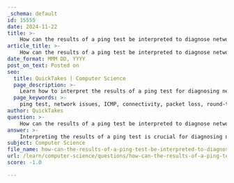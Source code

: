 ```yaml
---
_schema: default
id: 15555
date: 2024-11-22
title: >-
    How can the results of a ping test be interpreted to diagnose network issues?
article_title: >-
    How can the results of a ping test be interpreted to diagnose network issues?
date_format: MMM DD, YYYY
post_on_text: Posted on
seo:
  title: QuickTakes | Computer Science
  page_description: >-
    Learn how to interpret the results of a ping test for diagnosing network issues, including understanding packet loss, round-trip time, and TTL values.
  page_keywords: >-
    ping test, network issues, ICMP, connectivity, packet loss, round-trip time, TTL value, network congestion, latency, network performance, diagnostics, troubleshooting, echo request, secure environments, traceroute, connectivity tests
author: QuickTakes
question: >-
    How can the results of a ping test be interpreted to diagnose network issues?
answer: >-
    Interpreting the results of a ping test is crucial for diagnosing network issues. The ping command operates using the Internet Control Message Protocol (ICMP) to check connectivity between devices by sending echo request packets to a specified IP address or domain and waiting for a response. Here’s how to interpret the results effectively:\n\n1. **Basic Output Structure**: When you execute a ping command, the output typically includes the following information:\n   - The IP address of the target.\n   - The number of bytes sent in each packet.\n   - The round-trip time (RTT) for each packet, measured in milliseconds (ms).\n   - The Time-to-Live (TTL) value, which indicates the maximum number of hops the packet can take before being discarded.\n\n   For example, a typical output might look like this:\n   ```\n   Pinging google.com [142.251.214.142] with 32 bytes of data:\n   Reply from 142.251.214.142: bytes=32 time=15ms TTL=58\n   Reply from 142.251.214.142: bytes=32 time=13ms TTL=58\n   ```\n\n2. **Key Metrics**:\n   - **Packet Loss**: If some ping requests do not receive a response, this indicates packet loss, which can suggest network congestion, faulty hardware, or misconfigured network settings. For instance, if you sent 10 packets and only received 7 replies, you have a 30% packet loss.\n   - **Round-Trip Time (RTT)**: The time it takes for a packet to travel to the destination and back. Consistently high RTT values may indicate network latency issues. For example, an RTT of 100ms might be acceptable for some applications, but for real-time communications, it could be problematic.\n   - **TTL Value**: This value helps determine how many hops the packet has taken. A low TTL value on replies can indicate that the destination is far away or that there are routing issues.\n\n3. **Analyzing Results**:\n   - **Successful Replies**: If you receive replies with low RTT and no packet loss, the network connection is likely healthy.\n   - **High RTT or Packet Loss**: If you observe high RTT or packet loss, further investigation is warranted. This could involve checking for network congestion, examining the load on the target server, or verifying firewall settings that might be blocking ICMP packets.\n   - **No Response**: If there are no replies at all, it could indicate that the target device is down, unreachable due to network issues, or configured to ignore ping requests (common in secure environments).\n\n4. **Practical Example**: To run a ping test, you would use a command like:\n   ```\n   ping 8.8.8.8\n   ```\n   The output will show packets sent and received, along with the RTT for each response. This information can help you quickly assess the state of your network connection.\n\n5. **Limitations of Ping**: While ping is a valuable tool, it has limitations. For example, some devices may be configured to ignore ICMP requests, leading to false negatives in connectivity tests. Additionally, ping does not provide detailed information about the path taken by packets, which is where tools like traceroute can complement its functionality.\n\nIn summary, by carefully analyzing the output of a ping test, network administrators can diagnose connectivity issues, assess network performance, and identify potential problems that may require further investigation.
subject: Computer Science
file_name: how-can-the-results-of-a-ping-test-be-interpreted-to-diagnose-network-issues.md
url: /learn/computer-science/questions/how-can-the-results-of-a-ping-test-be-interpreted-to-diagnose-network-issues
score: -1.0

---
```


&nbsp;